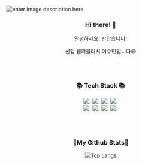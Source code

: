 ![enter image description here](https://capsule-render.vercel.app/api?type=waving&height=230&color=gradient&text=Welcome%20Sumin%27s%20Github&fontSize=50)
<h3 align="center">Hi there! 👋</h3>
<p align="center">안녕하세요, 반갑습니다!</p>
<p align="center">신입 웹퍼블리셔 이수민입니다😄</p>

<br>
<br>
<h3 align="center">📚 Tech Stack 📚</h3>
<p align="center">
<img src="https://img.shields.io/badge/HTML5-E3651D?style=flat-square&logo=html5&logoColor=white"/></a>&nbsp 
<img src="https://img.shields.io/badge/CSS3-3085C3?style=flat-square&logo=css3&logoColor=white"/></a>&nbsp
<img src="https://img.shields.io/badge/Javascript-FFB000?style=flat-square&logo=javascript&logoColor=white"/></a>&nbsp 
<img src="https://img.shields.io/badge/jQuery-3876BF?style=flat-square&logo=jquery&logoColor=white"/></a>&nbsp <br>
<img src="https://img.shields.io/badge/Figma-white?style=flat-square&logo=Figma&logoColor=F875AA"/></a>&nbsp 
<img src="https://img.shields.io/badge/github-white?style=flat-square&logo=github&logoColor=1F1717"/></a>&nbsp 
<img src="https://img.shields.io/badge/Visual Studio Code-007ACC?style=flat-square&logo=visualstudiocode&logoColor=white"/></a>&nbsp
<img src="https://img.shields.io/badge/codepen-181717?style=flat-square&logo=codepen&logoColor=white"/></a>&nbsp 
</p>

<br>
<br>
<h3 align="center"> 🔸My Github Stats🔸</h3>
<div align="center">

![Top Langs](https://github-readme-stats.vercel.app/api/top-langs/?username=sumiiiiiiin&layout=compact)
</div>


